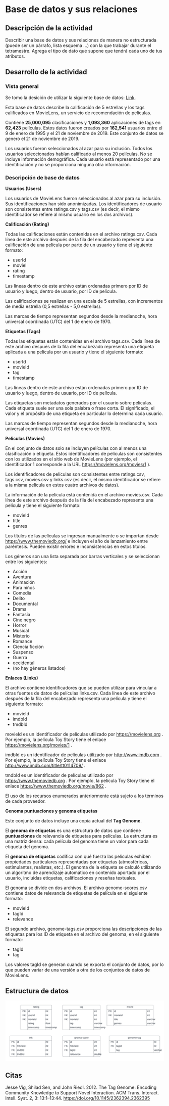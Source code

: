 # Base de datos y sus relaciones

## Descripción de la actividad

Describir una base de datos y sus relaciones de manera no estructurada (puede ser un párrafo, lista esquema ...) con la que trabajar durante el tetramestre. Agrega el tipo de dato que supone que tendrá cada uno de tus atributos.

## Desarrollo de la actividad

### Vista general

Se tomo la desición de utilizar la siguiente base de datos: [Link](https://grouplens.org/datasets/movielens/).

Esta base de datos describe la calificación de 5 estrellas y los tags calificados en MovieLens, un servicio de recomendación de películas.

Contiene **25,000,095** clasificaciones y **1,093,360** aplicaciones de tags en **62,423** películas. Estos datos fueron creados por **162,541** usuarios entre el 9 de enero de 1995 y el 21 de noviembre de 2019. Este conjunto de datos se generó el 21 de noviembre de 2019.

Los usuarios fueron seleccionados al azar para su inclusión. Todos los usuarios seleccionados habían calificado al menos 20 películas. No se incluye información demográfica. Cada usuario está representado por una identificación y no se proporciona ninguna otra información.

### Descripción de base de datos

**Usuarios (Users)**

Los usuarios de MovieLens fueron seleccionados al azar para su inclusión. Sus identificaciones han sido anonimizadas. Los identificadores de usuario son consistentes entre ratings.csv y tags.csv (es decir, el mismo identificador se refiere al mismo usuario en los dos archivos).

**Calificación (Rating)**

Todas las calificaciones están contenidas en el archivo ratings.csv. Cada línea de este archivo después de la fila del encabezado representa una calificación de una película por parte de un usuario y tiene el siguiente formato:

- userId
- movieI
- rating
- timestamp

Las líneas dentro de este archivo están ordenadas primero por ID de usuario y luego, dentro de usuario, por ID de película.

Las calificaciones se realizan en una escala de 5 estrellas, con incrementos de media estrella (0,5 estrellas - 5,0 estrellas).

Las marcas de tiempo representan segundos desde la medianoche, hora universal coordinada (UTC) del 1 de enero de 1970.

**Etiquetas (Tags)**

Todas las etiquetas están contenidas en el archivo tags.csv. Cada línea de este archivo después de la fila del encabezado representa una etiqueta aplicada a una película por un usuario y tiene el siguiente formato:

 - userId
 - movieId
 - tag
 - timestamp

Las líneas dentro de este archivo están ordenadas primero por ID de usuario y luego, dentro de usuario, por ID de película.

Las etiquetas son metadatos generados por el usuario sobre películas. Cada etiqueta suele ser una sola palabra o frase corta. El significado, el valor y el propósito de una etiqueta en particular lo determina cada usuario.

Las marcas de tiempo representan segundos desde la medianoche, hora universal coordinada (UTC) del 1 de enero de 1970.

**Peliculas (Movies)**

En el conjunto de datos solo se incluyen películas con al menos una clasificación o etiqueta. Estos identificadores de películas son consistentes con los utilizados en el sitio web de MovieLens (por ejemplo, el identificador 1 corresponde a la URL https://movielens.org/movies/1 ). 

Los identificadores de películas son consistentes entre ratings.csv, tags.csv, movies.csv y links.csv (es decir, el mismo identificador se refiere a la misma película en estos cuatro archivos de datos).

La información de la película está contenida en el archivo movies.csv. Cada línea de este archivo después de la fila del encabezado representa una película y tiene el siguiente formato:

- movieId
- title
- genres

Los títulos de las películas se ingresan manualmente o se importan desde https://www.themoviedb.org/ e incluyen el año de lanzamiento entre paréntesis. Pueden existir errores e inconsistencias en estos títulos.

Los géneros son una lista separada por barras verticales y se seleccionan entre los siguientes:

- Acción
- Aventura
- Animación
- Para niños
- Comedia
- Delito
- Documental
- Drama
- Fantasía
- Cine negro
- Horror
- Musical
- Misterio
- Romance
- Ciencia ficción
- Suspenso
- Guerra
- occidental
- (no hay géneros listados)

**Enlaces (Links)**

El archivo contiene identificadores que se pueden utilizar para vincular a otras fuentes de datos de películas links.csv. Cada línea de este archivo después de la fila del encabezado representa una película y tiene el siguiente formato:

- movieId
- imdbId
- tmdbId

movieId es un identificador de películas utilizado por https://movielens.org . Por ejemplo, la película Toy Story tiene el enlace https://movielens.org/movies/1 .

imdbId es un identificador de películas utilizado por http://www.imdb.com . Por ejemplo, la película Toy Story tiene el enlace http://www.imdb.com/title/tt0114709/ .

tmdbId es un identificador de películas utilizado por https://www.themoviedb.org . Por ejemplo, la película Toy Story tiene el enlace https://www.themoviedb.org/movie/862 .

El uso de los recursos enumerados anteriormente está sujeto a los términos de cada proveedor.

**Genoma puntuaciones y genoma etiquetas**

Este conjunto de datos incluye una copia actual del **Tag Genome**.

El **genoma de etiquetas** es una estructura de datos que contiene **puntuaciones** de relevancia de etiquetas para películas. La estructura es una matriz densa: cada película del genoma tiene un valor para cada etiqueta del genoma.

El **genoma de etiquetas** codifica con qué fuerza las películas exhiben propiedades particulares representadas por etiquetas (atmosféricas, estimulantes, realistas, etc.). El genoma de la etiqueta se calculó utilizando un algoritmo de aprendizaje automático en contenido aportado por el usuario, incluidas etiquetas, calificaciones y reseñas textuales.

El genoma se divide en dos archivos. El archivo genome-scores.csv contiene datos de relevancia de etiquetas de película en el siguiente formato:

- movieId
- tagId
- relevance

El segundo archivo, genome-tags.csv proporciona las descripciones de las etiquetas para los ID de etiqueta en el archivo del genoma, en el siguiente formato:

- tagId
- tag

Los valores tagId se generan cuando se exporta el conjunto de datos, por lo que pueden variar de una versión a otra de los conjuntos de datos de MovieLens.

## Estructura de datos

![No estructurado](./estructura_datos.png)

## Citas

Jesse Vig, Shilad Sen, and John Riedl. 2012. The Tag Genome: Encoding Community Knowledge to Support Novel Interaction. ACM Trans. Interact. Intell. Syst. 2, 3: 13:1–13:44. https://doi.org/10.1145/2362394.2362395
